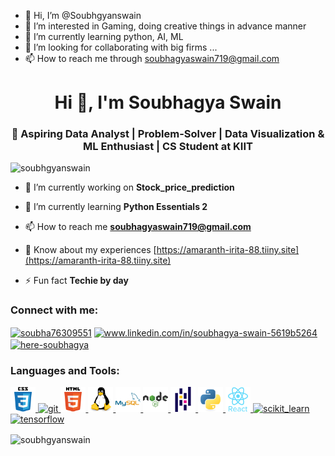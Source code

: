 - 👋 Hi, I’m @Soubhgyanswain
- 👀 I’m interested in Gaming, doing creative things in advance manner
- 🌱 I’m currently learning python, AI, ML
- 💞️ I’m looking for collaborating with big firms ...
- 📫 How to reach me through soubhagyaswain719@gmail.com

<!---
Soubhgyanswain/Soubhgyanswain is a ✨ special ✨ repository because its `README.md` (this file) appears on your GitHub profile.
You can click the Preview link to take a look at your changes.
--->
<h1 align="center">Hi 👋, I'm Soubhagya Swain</h1>
<h3 align="center">🚀 Aspiring Data Analyst | Problem-Solver | Data Visualization & ML Enthusiast | CS Student at KIIT</h3>

<p align="left"> <img src="https://komarev.com/ghpvc/?username=soubhgyanswain&label=Profile%20views&color=0e75b6&style=flat" alt="soubhgyanswain" /> </p>

- 🔭 I’m currently working on **Stock_price_prediction**

- 🌱 I’m currently learning **Python Essentials 2**

- 📫 How to reach me **soubhagyaswain719@gmail.com**

- 📄 Know about my experiences [https://amaranth-irita-88.tiiny.site](https://amaranth-irita-88.tiiny.site)

- ⚡ Fun fact **Techie by day**

<h3 align="left">Connect with me:</h3>
<p align="left">
<a href="https://twitter.com/soubha76309551" target="blank"><img align="center" src="https://raw.githubusercontent.com/rahuldkjain/github-profile-readme-generator/master/src/images/icons/Social/twitter.svg" alt="soubha76309551" height="30" width="40" /></a>
<a href="https://linkedin.com/in/www.linkedin.com/in/soubhagya-swain-5619b5264" target="blank"><img align="center" src="https://raw.githubusercontent.com/rahuldkjain/github-profile-readme-generator/master/src/images/icons/Social/linked-in-alt.svg" alt="www.linkedin.com/in/soubhagya-swain-5619b5264" height="30" width="40" /></a>
<a href="https://instagram.com/here-soubhagya" target="blank"><img align="center" src="https://raw.githubusercontent.com/rahuldkjain/github-profile-readme-generator/master/src/images/icons/Social/instagram.svg" alt="here-soubhagya" height="30" width="40" /></a>
</p>

<h3 align="left">Languages and Tools:</h3>
<p align="left"> <a href="https://www.w3schools.com/css/" target="_blank" rel="noreferrer"> <img src="https://raw.githubusercontent.com/devicons/devicon/master/icons/css3/css3-original-wordmark.svg" alt="css3" width="40" height="40"/> </a> <a href="https://git-scm.com/" target="_blank" rel="noreferrer"> <img src="https://www.vectorlogo.zone/logos/git-scm/git-scm-icon.svg" alt="git" width="40" height="40"/> </a> <a href="https://www.w3.org/html/" target="_blank" rel="noreferrer"> <img src="https://raw.githubusercontent.com/devicons/devicon/master/icons/html5/html5-original-wordmark.svg" alt="html5" width="40" height="40"/> </a> <a href="https://www.linux.org/" target="_blank" rel="noreferrer"> <img src="https://raw.githubusercontent.com/devicons/devicon/master/icons/linux/linux-original.svg" alt="linux" width="40" height="40"/> </a> <a href="https://www.mysql.com/" target="_blank" rel="noreferrer"> <img src="https://raw.githubusercontent.com/devicons/devicon/master/icons/mysql/mysql-original-wordmark.svg" alt="mysql" width="40" height="40"/> </a> <a href="https://nodejs.org" target="_blank" rel="noreferrer"> <img src="https://raw.githubusercontent.com/devicons/devicon/master/icons/nodejs/nodejs-original-wordmark.svg" alt="nodejs" width="40" height="40"/> </a> <a href="https://pandas.pydata.org/" target="_blank" rel="noreferrer"> <img src="https://raw.githubusercontent.com/devicons/devicon/2ae2a900d2f041da66e950e4d48052658d850630/icons/pandas/pandas-original.svg" alt="pandas" width="40" height="40"/> </a> <a href="https://www.python.org" target="_blank" rel="noreferrer"> <img src="https://raw.githubusercontent.com/devicons/devicon/master/icons/python/python-original.svg" alt="python" width="40" height="40"/> </a> <a href="https://reactjs.org/" target="_blank" rel="noreferrer"> <img src="https://raw.githubusercontent.com/devicons/devicon/master/icons/react/react-original-wordmark.svg" alt="react" width="40" height="40"/> </a> <a href="https://scikit-learn.org/" target="_blank" rel="noreferrer"> <img src="https://upload.wikimedia.org/wikipedia/commons/0/05/Scikit_learn_logo_small.svg" alt="scikit_learn" width="40" height="40"/> </a> <a href="https://www.tensorflow.org" target="_blank" rel="noreferrer"> <img src="https://www.vectorlogo.zone/logos/tensorflow/tensorflow-icon.svg" alt="tensorflow" width="40" height="40"/> </a> </p>

<p><img align="center" src="https://github-readme-stats.vercel.app/api/top-langs?username=soubhgyanswain&show_icons=true&locale=en&layout=compact" alt="soubhgyanswain" /></p>
